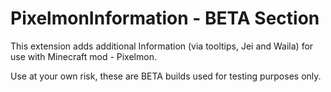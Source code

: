 # PixelmonInformation - BETA Section
This extension adds additional Information (via tooltips, Jei and Waila) for use with Minecraft mod - Pixelmon.

Use at your own risk, these are BETA builds used for testing purposes only.